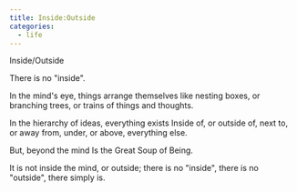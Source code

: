 ```yaml
---
title: Inside:Outside
categories:
  - life
---
```


Inside/Outside

There is no "inside".

In the mind's eye,
things arrange themselves
like nesting boxes,
or branching trees,
or trains of things
and thoughts.

In the hierarchy of ideas,
everything exists
Inside of, or outside of,
next to, or away from,
under, or above,
everything else.

But, beyond the mind
Is the Great Soup of Being.

It is not inside the mind,
or outside;
there is no "inside",
there is no "outside",
there simply is.

